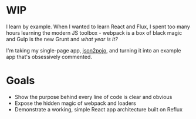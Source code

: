 # WIP

I learn by example. When I wanted to learn React and Flux, I spent too many hours learning the modern JS toolbox - webpack is a box of black magic and Gulp is the new Grunt and *what year is it?*

I'm taking my single-page app, [json2pojo](https://github.com/mplewis/json-pojo-frontend), and turning it into an example app that's obsessively commented.

# Goals

* Show the purpose behind every line of code is clear and obvious
* Expose the hidden magic of webpack and loaders
* Demonstrate a working, simple React app architecture built on Reflux
